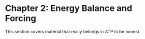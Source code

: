 Chapter 2: Energy Balance and Forcing
============================

This section covers material that really belongs in ATP to be honest.